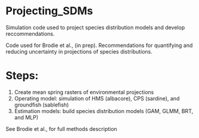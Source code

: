 # Projecting_SDMs
Simulation code used to project species distribution models and develop reccommendations.

Code used for Brodie et al., (in prep). Recommendations for quantifying and reducing uncertainty in projections of species distributions. 

# Steps:

1. Create mean spring rasters of environmental projections
2. Operating model: simulation of HMS (albacore), CPS (sardine), and groundfish (sablefish)
3. Estimation models: build species distribution models (GAM, GLMM, BRT, and MLP)

See Brodie et al., for full methods description
